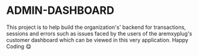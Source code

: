 # ADMIN-DASHBOARD
This project is to help build the organization's' backend for transactions, sessions and errors such as issues faced by the users of the aremxyplug's customer dashboard which can be viewed in this very application. Happy Coding 😋
